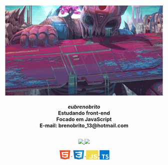 
![gif animado](https://github.com/Eubrenobrito/eubrenobrito/blob/main/GiantSkeletonCleanSpriting2.gif)

<h3 align="center">
<i>eubrenobrito</i><br>
Estudando front-end<br>
Focado em JavaScript<br>
E-mail: brenobrito_13@hotmail.com <br>
</h3>
 <br>
<div align="center">
  <a href="https://github.com/eubrenobrito">
  <img height="155em" src="https://github-readme-stats.vercel.app/api?username=eubrenobrito&show_icons=true&theme=dark&include_all_commits=true&count_private=true"/>
  <img height="120em" src="https://github-readme-stats.vercel.app/api/top-langs/?username=eubrenobrito&layout=compact&langs_count=7&theme=dark"/>
</div>
<div style="display: inline_block" align="center"><br>
  <img align="center" alt="Breno-HTML" height="30" width="40" src="https://raw.githubusercontent.com/devicons/devicon/master/icons/html5/html5-original.svg">
  <img align="center" alt="Breno-CSS" height="30" width="40" src="https://raw.githubusercontent.com/devicons/devicon/master/icons/css3/css3-original.svg">
  <img align="center" alt="Breno-Js" height="30" width="40" src="https://raw.githubusercontent.com/devicons/devicon/master/icons/javascript/javascript-plain.svg">
  <img align="center" alt="Breno-TS" height="30" width="31" src="https://raw.githubusercontent.com/github/explore/80688e429a7d4ef2fca1e82350fe8e3517d3494d/topics/typescript/typescript.png">
</div>
